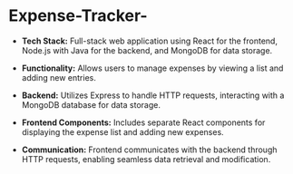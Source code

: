 # Expense-Tracker-

- **Tech Stack:** Full-stack web application using React for the frontend, Node.js with Java for the backend, and MongoDB for data storage.

- **Functionality:** Allows users to manage expenses by viewing a list and adding new entries.

- **Backend:** Utilizes Express to handle HTTP requests, interacting with a MongoDB database for data storage.

- **Frontend Components:** Includes separate React components for displaying the expense list and adding new expenses.

- **Communication:** Frontend communicates with the backend through HTTP requests, enabling seamless data retrieval and modification.
